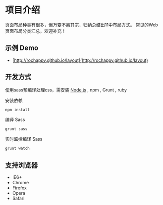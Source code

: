 项目介绍
==================================================
页面布局种类有很多，但万变不离其宗，归纳总结出11中布局方式。
常见的Web页面布局分类汇总，欢迎补充！

示例 Demo
--------------------------------------------------
- [http://rochappy.github.io/layout](http://rochappy.github.io/layout)

开发方式
--------------------------------------------------
使用sass预编译处理css，需安装 [Node.js](http://nodejs.org) , npm , Grunt , ruby

安装依赖
```bash
npm install
```

编译 Sass
```bash
grunt sass
```

实时监控编译 Sass
```bash
grunt watch
```

支持浏览器
--------------------------------------------------
- IE6+
- Chrome
- Firefox
- Opera
- Safari